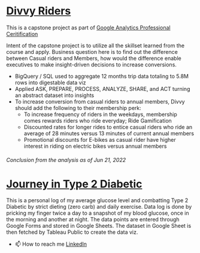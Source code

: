 # [Divvy Riders](https://docs.google.com/presentation/d/1wVIRzfdNh8o5qtGf2CjmLr1SUm-BJoB4uySB8tu-DZc/edit?usp=sharing)

This is a capstone project as part of [Google Analytics Professional Ceritification](https://www.coursera.org/professional-certificates/google-data-analytics)

Intent of the capstone project is to utilize all the skillset learned from the course and apply. Business question here is to find out the difference between Casual riders and Members, how would the difference enable executives to make insight-driven decisions to increase conversions.

* BigQuery / SQL used to aggregate 12 months trip data totaling to 5.8M rows into digestable data viz
* Applied ASK, PREPARE, PROCESS, ANALYZE, SHARE, and ACT turning an abstract dataset into insights
* To increase conversion from casual riders to annual members, Divvy should add the following to their membership perk:
  * To increase frequency of riders in the weekdays, membership comes rewards riders who ride everyday; Ride Gamification
  * Discounted rates for longer rides to entice casual riders who ride an average of 28 minutes versus 13 minutes of current annual members
  * Promotional discounts for E-bikes as casual rider have higher interest in riding on electric bikes versus annual members
###### *Conclusion from the analysis as of Jun 21, 2022*




# [Journey in Type 2 Diabetic](https://public.tableau.com/app/profile/justincpwong/viz/GlucoseDiary/GlucoseLog)

This is a personal log of my average glucose level and combatting Type 2 Diabetic by strict dieting (zero carb) and daily exercise. Data log is done by pricking my finger twice a day to a snapshot of my blood glucose, once in the morning and another at night. The data points are entered through Google Forms and stored in Google Sheets. The dataset in Google Sheet is then fetched by Tableau Public to create the data viz.

- 📫 How to reach me [LinkedIn](https://www.linkedin.com/in/justincpwong)
